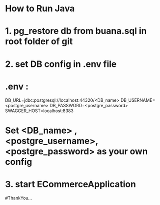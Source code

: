 # How to Run Java
# 1. pg_restore db from buana.sql in root folder of git

# 2. set DB config in .env file
# .env :
DB_URL=jdbc:postgresql://localhost:44320/<DB_name>
DB_USERNAME=<postgre_username>
DB_PASSWORD=<postgre_password>
SWAGGER_HOST=localhost:8383
# Set <DB_name> , <postgre_username>, <postgre_password> as your own config

# 3. start ECommerceApplication

#ThankYou...